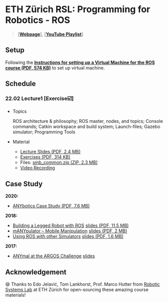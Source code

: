# ETH Zürich RSL: Programming for Robotics - ROS

> [**[Webpage](https://rsl.ethz.ch/education-students/lectures/ros.html)**], [**[YouTube Playlist](https://youtube.com/playlist?list=PLHmHXT53cpnkZHlFQQBd6nP32chMq-vhn)**]

## Setup

Following the **[Instructions for setting up a Virtual Machine for the ROS course (PDF, 574 KB)](https://ethz.ch/content/dam/ethz/special-interest/mavt/robotics-n-intelligent-systems/rsl-dam/ROS2021/CoursePreparation_v3.pdf)** to set up virtual machine.

## Schedule

### 22.02 Lecture1 [Exercise:ballot_box_with_check:]

- Topics
  
  ROS architecture & philosophy; ROS master, nodes, and topics; Console commands; Catkin workspace and build system; Launch-files; Gazebo simulator; Programming Tools
  
- Material
  - [Lecture Slides (PDF, 2.4 MB)](<https://ethz.ch/content/dam/ethz/special-interest/mavt/robotics-n-intelligent-systems/rsl-dam/ROS2021/lec1/ROS Course Slides Course 1.pdf>)
  - [Exercises (PDF, 314 KB)](<https://ethz.ch/content/dam/ethz/special-interest/mavt/robotics-n-intelligent-systems/rsl-dam/ROS2021/lec1/Exercise Session 1.pdf>)
  - Files: [smb_common.zip (ZIP, 2.3 MB)](https://ethz.ch/content/dam/ethz/special-interest/mavt/robotics-n-intelligent-systems/rsl-dam/ROS2021/lec1/smb_common.zip)
  - [Video Recording](https://www.youtube.com/watch?v=aL7zLnaEdAg)

## Case Study

**2020:**

- [ANYbotics Case Study (PDF, 7.6 MB)](https://ethz.ch/content/dam/ethz/special-interest/mavt/robotics-n-intelligent-systems/rsl-dam/ROS2020/ANYbotics_ROS_Case_Study_2020.pdf)

**2018:**

- [Building a Legged Robot with ROS](https://youtu.be/5BkoGug8HhE) [slides (PDF, 11.5 MB)](https://ethz.ch/content/dam/ethz/special-interest/mavt/robotics-n-intelligent-systems/rsl-dam/ROS2019/case_study_2018_anymal.pdf)
- [mANYpulator – Mobile Manipulation](https://youtu.be/-YSiJu7eNxk) 
    [slides (PDF, 2 MB)](https://ethz.ch/content/dam/ethz/special-interest/mavt/robotics-n-intelligent-systems/rsl-dam/ROS2019/case_study_2018_manypulator.pdf)
- [Using ROS with other Simulators](https://youtu.be/ZDTSyDsgbzg) [slides (PDF, 1.6 MB)](https://ethz.ch/content/dam/ethz/special-interest/mavt/robotics-n-intelligent-systems/rsl-dam/ROS2019/case_study_2018_vortex.pdf)

**2017:**

- [ANYmal at the ARGOS Challenge](https://vimeo.com/187696096) [slides](https://www.researchgate.net/publication/308953021_ANYmal_at_the_ARGOS_Challenge_-_Tools_and_Experiences_from_the_Autonomous_Inspection_of_Oil_Gas_Sites_with_a_Legged_Robot)

## Acknowledgement

😄 Thanks to Edo Jelavić, Tom Lankhorst, Prof. Marco Hutter from [Robotic Systems Lab](https://rsl.ethz.ch/) at ETH Zürich for open-sourcing these amazing course materials!